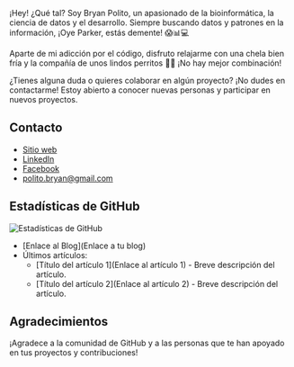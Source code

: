 ¡Hey! ¿Qué tal? Soy Bryan Polito, un apasionado de la bioinformática, la ciencia de datos y el desarrollo. Siempre buscando datos y patrones en la información, ¡Oye Parker, estás demente! 😱📊💻

Aparte de mi adicción por el código, disfruto relajarme con una chela bien fría y la compañía de unos lindos perritos 🍻🐶 ¡No hay mejor combinación!

¿Tienes alguna duda o quieres colaborar en algún proyecto? ¡No dudes en contactarme! Estoy abierto a conocer nuevas personas y participar en nuevos proyectos. 


## Contacto

- [Sitio web](https://bryanpp97.github.io/PORTFOLIO/)
- [LinkedIn](https://www.linkedin.com/in/polito-palma-bryan-antonio-317830202/)
- [Facebook](https://www.facebook.com/choripanconchoriqueso/)
- [polito.bryan@gmail.com]()

## Estadísticas de GitHub

![Estadísticas de GitHub](https://github-readme-stats.vercel.app/api?username=BryanPP97&show_icons=true&count_private=true&hide_title=true&hide=prs&hide_rank=true)


- [Enlace al Blog](Enlace a tu blog)
- Últimos artículos:
  - [Título del artículo 1](Enlace al artículo 1) - Breve descripción del artículo.
  - [Título del artículo 2](Enlace al artículo 2) - Breve descripción del artículo.

## Agradecimientos

¡Agradece a la comunidad de GitHub y a las personas que te han apoyado en tus proyectos y contribuciones!


